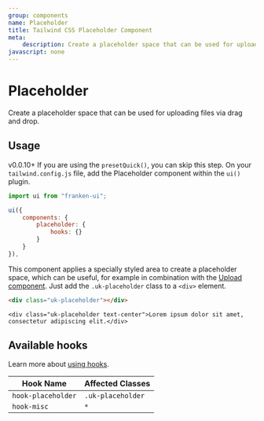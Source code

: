 ```yaml
---
group: components
name: Placeholder
title: Tailwind CSS Placeholder Component
meta:
    description: Create a placeholder space that can be used for uploading files via drag and drop.
javascript: none
---
```


# Placeholder

<p class="mt-2 text-xl text-muted-foreground">Create a placeholder space that can be used for uploading files via drag and drop.</p>

## Usage

<span class="uk-badge uk-badge-danger">v0.0.10+</span> If you are using the `presetQuick()`, you can skip this step. On your `tailwind.config.js` file, add the Placeholder component within the `ui()` plugin.

```javascript
import ui from "franken-ui";

ui({
    components: {
        placeholder: {
            hooks: {}
        }
    }
}),
```

This component applies a specially styled area to create a placeholder space, which can be useful, for example in combination with the [Upload component](https://getuikit.com/docs/upload). Just add the `.uk-placeholder` class to a `<div>` element.

```html
<div class="uk-placeholder"></div>
```

```example
<div class="uk-placeholder text-center">Lorem ipsum dolor sit amet, consectetur adipiscing elit.</div>
```

## Available hooks

Learn more about [using hooks](hooks.md).

| Hook Name          | Affected Classes  |
|--------------------|-------------------|
| `hook-placeholder` | `.uk-placeholder` |
| `hook-misc`        | `*`               |